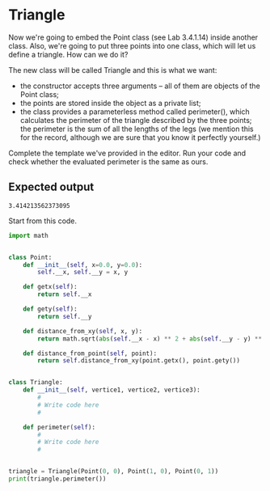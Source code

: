 # Triangle
Now we're going to embed the Point class (see Lab 3.4.1.14) inside another class. Also, we're going to put three points into one class, which will let us define a triangle. How can we do it?

The new class will be called Triangle and this is what we want:
 - the constructor accepts three arguments – all of them are objects of the Point class;
 - the points are stored inside the object as a private list;
 - the class provides a parameterless method called perimeter(), which calculates the perimeter of the triangle described by the three points; the perimeter is the sum of all the lengths of the legs (we mention this for the record, although we are sure that you know it perfectly yourself.)

Complete the template we've provided in the editor. Run your code and check whether the evaluated perimeter is the same as ours.

## Expected output
```
3.414213562373095
```

Start from this code.

```python
import math


class Point:
    def __init__(self, x=0.0, y=0.0):
        self.__x, self.__y = x, y

    def getx(self):
        return self.__x

    def gety(self):
        return self.__y

    def distance_from_xy(self, x, y):
        return math.sqrt(abs(self.__x - x) ** 2 + abs(self.__y - y) ** 2)

    def distance_from_point(self, point):
        return self.distance_from_xy(point.getx(), point.gety())


class Triangle:
    def __init__(self, vertice1, vertice2, vertice3):
        #
        # Write code here
        #

    def perimeter(self):
        #
        # Write code here
        #


triangle = Triangle(Point(0, 0), Point(1, 0), Point(0, 1))
print(triangle.perimeter())
```